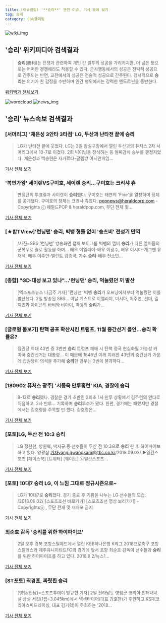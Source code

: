 ```yaml
---
title: (이슈클립) '**승리**' 관련 이슈, 기사 모아 보기
tag: 승리
category: 이슈클리핑
---
```

![wiki_img](https://user-images.githubusercontent.com/42597476/44503234-41136a80-a6d0-11e8-9071-6fc6418eafe4.png)
## **'**승리**'** 위키피디아 검색결과
>**승리**(勝利)는 전쟁과 관련하여 개인 간 결투의 성공을 가리키지만, 더 넓은 뜻으로는 어떠한 경쟁에라도 적용할 수 있다. 군사행동에서의 성공은 전략적 성공으로 간주되는 반면, 교전에서의 성공은 전술적 성공으로 간주된다. 정서적으로 **승리**는 의기가 찬 감정을 수반하며 인간 행위에서는 강력한 엔도르핀을 동반한다.

<a href="https://ko.wikipedia.org/wiki/승리" target="_blank">위키백과 전체보기</a>

![wordcloud](https://s3.ap-northeast-2.amazonaws.com/lyrics101-wordcloud/2018-09-02-1535881826.png)
![news_img](https://user-images.githubusercontent.com/42597476/44507050-1206f400-a6e4-11e8-8d98-7ffbfebb353f.png)
## **'**승리**'** 뉴스속보 검색결과
### [서머리그] '채은성 3안타 3타점' LG, 두산과 난타전 끝에 **승리** 

>LG가 난타전 끝에 웃었다. LG는 2일 잠실구장에서 열린 두산과의 퓨처스 2차 서머리그에서 10-7로 이겼다. 2회 빅이닝을 장식하는 등 일찌감치 승부를 결정지었다. 채은성과 백승현은 자카르타-팔렘방 아시안게임...

<a href="http://www.osen.co.kr/article/G1110980668" target="_blank">기사 전체 보기</a>

### '복면가왕' 세이렌VS구미호, 세이렌 **승리**...구미호는 크리샤 츄

>판정단의 투표결과 사이렌이 **승리**했다. 구미호는 태연의 'Fine'을 열창하며 정체를 공개했다. 구미호의 정체는 크리샤 츄였다. popnews@heraldcorp.com - Copyrights ⓒ 헤럴드POP & heraldpop.com, 무단 전재 및...

<a href="http://biz.heraldcorp.com/view.php?ud=201809021719595170529_1" target="_blank">기사 전체 보기</a>

### [★밤TView]'런닝맨' **승리**, 빅뱅 형들 없이 '승츠비' 전성기 만끽

>/사진=SBS '런닝맨' 방송화면 캡처 보이그룹 빅뱅의 멤버 **승리**가 다른 멤버들의 군복무로 솔로 활동을 하며... 배우 이엘리야-배우 이광수, 배우 이시아-개그맨 유재석, 배우 이주연-탤런트 김종국, 가수 **승리**-배우 전소민...

<a href="http://star.mt.co.kr/stview.php?no=2018090218315702435" target="_blank">기사 전체 보기</a>

### [종합] "GD·대성 보고 있나"…'런닝맨' **승리**, 억눌렸던 끼 발산

>[엑스포츠뉴스 나금주 기자] '런닝맨' 빅뱅 **승리**가 오프닝에서부터 억눌렸던 끼를 발산했다. 2일 방송된 SBS... 이날 게스트로 이엘리야, 이시아, 이주연, 선미, 김지민과 아이콘의 바비와 비아이, 빅뱅의 **승리**가...

<a href="http://www.xportsnews.com/?ac=article_view&entry_id=1014505" target="_blank">기사 전체 보기</a>

### [글로벌 돋보기] 탄핵 공포 확산시킨 트럼프, 11월 중간선거 올인…**승리** 확률은?

>집권당 역대 43번 중 3번만 **승리** 트럼프 패배 시 탄핵 정국 현실화될 가능성 커 미국 중간선거는 대통령... 이 때문에 1846년 이래 치러진 43번의 중간선거 가운데 집권당이 의석을 추가해 **승리**한 경우는 3번에 불과하다...

<a href="http://news.kbs.co.kr/news/view.do?ncd=4032786&ref=A" target="_blank">기사 전체 보기</a>

### [180902 퓨처스 광주] '서동욱 만루홈런' KIA, 경찰에 **승리**

>8-12로 **승리**했다. 경찰은 경기 초반인 2회초 1사 만루 상황에서 김주현의 안타로 득점하고, 2사 만루... 기록하며 **승리**투수가 됐다. 한편, 경기에는 패했지만 경찰에서는 김호령을 주목할 만 했다. 김호령은...

<a href="http://sports.news.naver.com/kbaseball/news/read.nhn?oid=515&aid=0000001340" target="_blank">기사 전체 보기</a>

### [포토]LG, 두산 전 10:3 **승리**

>LG 정찬헌, 양원혁, 박지규 등 선수들이 두산 전 10:3으로 **승리** 한 후 하이파이브 하고 있다. 양광삼 기자yang.gwangsam@jtbc.co.kr/2018.09.02/ ▶일간스포츠 [페이스북] [트위터] [웨이보] ⓒ일간스포츠...

<a href="http://isplus.live.joins.com/news/article/aid.asp?aid=22526889" target="_blank">기사 전체 보기</a>

### [포토] 10대7 **승리** LG, 이 느낌 그대로 정규시즌으로~

>LG가 10대7로 **승리**했다. 경기 종료 후 기쁨을 나누는 LG 선수들의 모습. /2018.09.02/ [스포츠조선 바로가기] [스포츠조선 영상 보러가기] - Copyrightsⓒ , 무단 전재 및 재배포 금지

<a href="http://sports.chosun.com/news/ntype.htm?id=201809020100013180000912&servicedate=20180902" target="_blank">기사 전체 보기</a>

### 최순호 감독 '**승리**를 위한 하이파이브'

>2일 오후 경북 포항스틸야드에서 열린 KEB하나은행 K리그 2018프로축구 포항스틸러스와 제주유니이티드FC의 경기에 앞서 포항 최순호 감독이 선수들과 **승리**를 위한 하이파이프를 하고 있다. 2018.9.2/뉴스1...

<a href="http://news1.kr/photos/view/?3282151" target="_blank">기사 전체 보기</a>

### [ST포토] 최경훈, 짜릿한 **승리**

>[영암(전남)=스포츠투데이 방규현 기자] 2일 전라남도 영암군 코리아 인터내셔널 상설 서킷(1랩=3.045km)에서 넥센타이어(대표 강호찬)가 후원하고 KSR(코리아스피드레이싱, 대표 김기혁)이 주최하는 '2018...

<a href="http://stoo.asiae.co.kr/news/naver_view.htm?idxno=2018090218100753237" target="_blank">기사 전체 보기</a>


